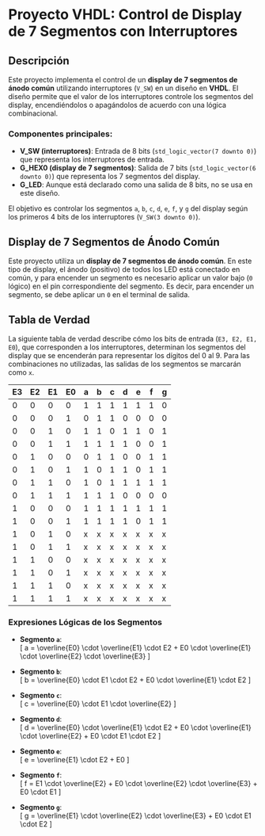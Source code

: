 # Proyecto VHDL: Control de Display de 7 Segmentos con Interruptores

## Descripción

Este proyecto implementa el control de un **display de 7 segmentos de ánodo común** utilizando interruptores (`V_SW`) en un diseño en **VHDL**. El diseño permite que el valor de los interruptores controle los segmentos del display, encendiéndolos o apagándolos de acuerdo con una lógica combinacional.

### Componentes principales:

- **V_SW (interruptores)**: Entrada de 8 bits (`std_logic_vector(7 downto 0)`) que representa los interruptores de entrada.
- **G_HEX0 (display de 7 segmentos)**: Salida de 7 bits (`std_logic_vector(6 downto 0)`) que representa los 7 segmentos del display.
- **G_LED**: Aunque está declarado como una salida de 8 bits, no se usa en este diseño.

El objetivo es controlar los segmentos `a`, `b`, `c`, `d`, `e`, `f`, y `g` del display según los primeros 4 bits de los interruptores (`V_SW(3 downto 0)`).

## Display de 7 Segmentos de Ánodo Común

Este proyecto utiliza un **display de 7 segmentos de ánodo común**. En este tipo de display, el ánodo (positivo) de todos los LED está conectado en común, y para encender un segmento es necesario aplicar un valor bajo (`0` lógico) en el pin correspondiente del segmento. Es decir, para encender un segmento, se debe aplicar un `0` en el terminal de salida.

## Tabla de Verdad

La siguiente tabla de verdad describe cómo los bits de entrada (`E3, E2, E1, E0`), que corresponden a los interruptores, determinan los segmentos del display que se encenderán para representar los dígitos del 0 al 9. Para las combinaciones no utilizadas, las salidas de los segmentos se marcarán como `x`.

| **E3** | **E2** | **E1** | **E0** | **a** | **b** | **c** | **d** | **e** | **f** | **g** |
|--------|--------|--------|--------|-------|-------|-------|-------|-------|-------|-------|
|   0    |   0    |   0    |   0    |   1   |   1   |   1   |   1   |   1   |   1   |   0   |  --> 0
|   0    |   0    |   0    |   1    |   0   |   1   |   1   |   0   |   0   |   0   |   0   |  --> 1
|   0    |   0    |   1    |   0    |   1   |   1   |   0   |   1   |   1   |   0   |   1   |  --> 2
|   0    |   0    |   1    |   1    |   1   |   1   |   1   |   1   |   0   |   0   |   1   |  --> 3
|   0    |   1    |   0    |   0    |   0   |   1   |   1   |   0   |   0   |   1   |   1   |  --> 4
|   0    |   1    |   0    |   1    |   1   |   0   |   1   |   1   |   0   |   1   |   1   |  --> 5
|   0    |   1    |   1    |   0    |   1   |   0   |   1   |   1   |   1   |   1   |   1   |  --> 6
|   0    |   1    |   1    |   1    |   1   |   1   |   1   |   0   |   0   |   0   |   0   |  --> 7
|   1    |   0    |   0    |   0    |   1   |   1   |   1   |   1   |   1   |   1   |   1   |  --> 8
|   1    |   0    |   0    |   1    |   1   |   1   |   1   |   1   |   0   |   1   |   1   |  --> 9
|   1    |   0    |   1    |   0    |   x   |   x   |   x   |   x   |   x   |   x   |   x   |  --> x
|   1    |   0    |   1    |   1    |   x   |   x   |   x   |   x   |   x   |   x   |   x   |  --> x
|   1    |   1    |   0    |   0    |   x   |   x   |   x   |   x   |   x   |   x   |   x   |  --> x
|   1    |   1    |   0    |   1    |   x   |   x   |   x   |   x   |   x   |   x   |   x   |  --> x
|   1    |   1    |   1    |   0    |   x   |   x   |   x   |   x   |   x   |   x   |   x   |  --> x
|   1    |   1    |   1    |   1    |   x   |   x   |   x   |   x   |   x   |   x   |   x   |  --> x

### Expresiones Lógicas de los Segmentos

- **Segmento `a`**:  
  \[
  a = \overline{E0} \cdot \overline{E1} \cdot E2 + E0 \cdot \overline{E1} \cdot \overline{E2} \cdot \overline{E3}
  \]

- **Segmento `b`**:  
  \[
  b = \overline{E0} \cdot E1 \cdot E2 + E0 \cdot \overline{E1} \cdot E2
  \]

- **Segmento `c`**:  
  \[
  c = \overline{E0} \cdot E1 \cdot \overline{E2}
  \]

- **Segmento `d`**:  
  \[
  d = \overline{E0} \cdot \overline{E1} \cdot E2 + E0 \cdot \overline{E1} \cdot \overline{E2} + E0 \cdot E1 \cdot E2
  \]

- **Segmento `e`**:  
  \[
  e = \overline{E1} \cdot E2 + E0
  \]

- **Segmento `f`**:  
  \[
  f = E1 \cdot \overline{E2} + E0 \cdot \overline{E2} \cdot \overline{E3} + E0 \cdot E1
  \]

- **Segmento `g`**:  
  \[
  g = \overline{E1} \cdot \overline{E2} \cdot \overline{E3} + E0 \cdot E1 \cdot E2
  \]
